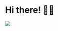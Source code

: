 # Hi there! 👋🏻

<a href="https://github.com/anuraghazra/github-readme-stats">
  <img align="center" src="https://github-readme-stats.vercel.app/api?username=jakobod&count_private=true&bg_color=65,D33A3A,FFC300&title_color=FFFBDF&text_color=FFFBDF" />
</a>
